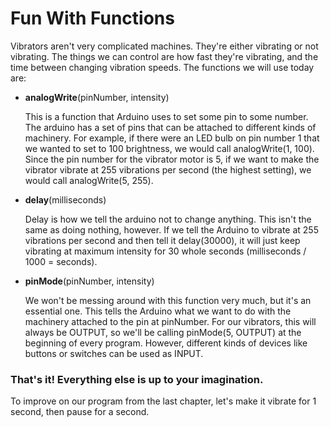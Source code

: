 # Fun With Functions
Vibrators aren't very complicated machines. They're either vibrating or not vibrating. The things we can control are how fast they're vibrating, and the time between changing vibration speeds. The functions we will use today are:
* **analogWrite**(pinNumber, intensity)
    
    This is a function that Arduino uses to set some pin to some number. The arduino has a set of pins that can be attached to different kinds of machinery. For example, if there were an LED bulb on pin number 1 that we wanted to set to 100 brightness, we would call analogWrite(1, 100). Since the pin number for the vibrator motor is 5, if we want to make the vibrator vibrate at 255 vibrations per second (the highest setting), we would call analogWrite(5, 255).
 
* **delay**(milliseconds)

  Delay is how we tell the arduino not to change anything. This isn't the same as doing nothing, however. If we tell the Arduino to vibrate at 255 vibrations per second and then tell it delay(30000), it will just keep vibrating at maximum intensity for 30 whole seconds (milliseconds / 1000 = seconds).

* **pinMode**(pinNumber, intensity)

  We won't be messing around with this function very much, but it's an essential one. This tells the Arduino what we want to do with the machinery attached to the pin at pinNumber. For our vibrators, this will always be OUTPUT, so we'll be calling pinMode(5, OUTPUT) at the beginning of every program. However, different kinds of devices like buttons or switches can be used as INPUT.
 


###   That's it! Everything else is up to your imagination.


To improve on our program from the last chapter, let's make it vibrate for 1 second, then pause for a second.




